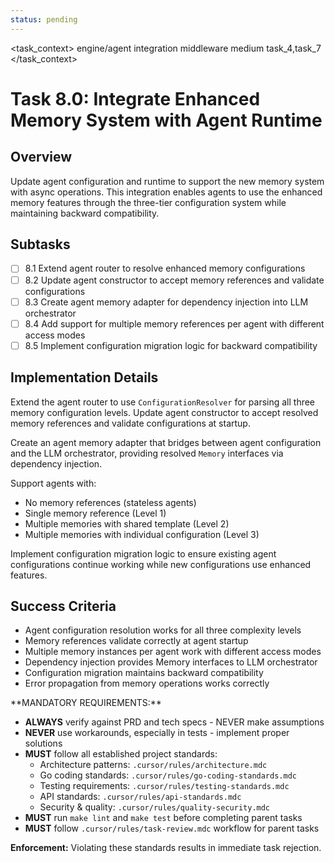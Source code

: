 ```yaml
---
status: pending
---
```


<task_context>
<domain>engine/agent</domain>
<type>integration</type>
<scope>middleware</scope>
<complexity>medium</complexity>
<dependencies>task_4,task_7</dependencies>
</task_context>

# Task 8.0: Integrate Enhanced Memory System with Agent Runtime

## Overview

Update agent configuration and runtime to support the new memory system with async operations. This integration enables agents to use the enhanced memory features through the three-tier configuration system while maintaining backward compatibility.

## Subtasks

- [ ] 8.1 Extend agent router to resolve enhanced memory configurations
- [ ] 8.2 Update agent constructor to accept memory references and validate configurations
- [ ] 8.3 Create agent memory adapter for dependency injection into LLM orchestrator
- [ ] 8.4 Add support for multiple memory references per agent with different access modes
- [ ] 8.5 Implement configuration migration logic for backward compatibility

## Implementation Details

Extend the agent router to use `ConfigurationResolver` for parsing all three memory configuration levels. Update agent constructor to accept resolved memory references and validate configurations at startup.

Create an agent memory adapter that bridges between agent configuration and the LLM orchestrator, providing resolved `Memory` interfaces via dependency injection.

Support agents with:

- No memory references (stateless agents)
- Single memory reference (Level 1)
- Multiple memories with shared template (Level 2)
- Multiple memories with individual configuration (Level 3)

Implement configuration migration logic to ensure existing agent configurations continue working while new configurations use enhanced features.

## Success Criteria

- Agent configuration resolution works for all three complexity levels
- Memory references validate correctly at agent startup
- Multiple memory instances per agent work with different access modes
- Dependency injection provides Memory interfaces to LLM orchestrator
- Configuration migration maintains backward compatibility
- Error propagation from memory operations works correctly

<critical>
**MANDATORY REQUIREMENTS:**

- **ALWAYS** verify against PRD and tech specs - NEVER make assumptions
- **NEVER** use workarounds, especially in tests - implement proper solutions
- **MUST** follow all established project standards:
    - Architecture patterns: `.cursor/rules/architecture.mdc`
    - Go coding standards: `.cursor/rules/go-coding-standards.mdc`
    - Testing requirements: `.cursor/rules/testing-standards.mdc`
    - API standards: `.cursor/rules/api-standards.mdc`
    - Security & quality: `.cursor/rules/quality-security.mdc`
- **MUST** run `make lint` and `make test` before completing parent tasks
- **MUST** follow `.cursor/rules/task-review.mdc` workflow for parent tasks

**Enforcement:** Violating these standards results in immediate task rejection.
</critical>

